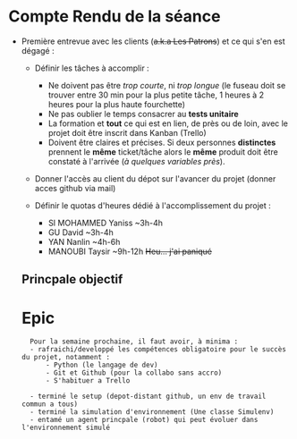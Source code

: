# Compte Rendu de la séance

- Première entrevue avec les clients (~~a.k.a Les Patrons~~) et ce qui s'en est dégagé : 
	
	- Définir les tâches à accomplir :
		- Ne doivent pas être *trop courte*, ni *trop longue* (le fuseau doit se trouver entre 30 min pour la plus petite tâche, 1 heures à 2 heures pour la plus haute fourchette)
		- Ne pas oublier le temps consacrer au **tests unitaire**
		- La formation et **tout** ce qui est en lien, de près ou de loin, avec le projet doit être inscrit dans Kanban (Trello)
		- Doivent être claires et précises. Si deux personnes **distinctes** prennent le **même** ticket/tâche alors le **même** produit doit être constaté à l'arrivée (*à quelques variables près*).
	
	- Donner l'accès au client du dépot sur l'avancer du projet (donner acces github via mail)
	
	- Définir le quotas d'heures dédié à l'accomplissement du projet :
		- SI MOHAMMED Yaniss ~3h-4h
		- GU David ~3h-4h
		- YAN Nanlin ~4h-6h
		- MANOUBI  Taysir ~9h-12h ~~Heu... j'ai paniqué~~
	
	## Princpale objectif

	# Epic
		Pour la semaine prochaine, il faut avoir, à minima :
		- rafraichi/developpé les compétences obligatoire pour le succès du projet, notamment :
			- Python (le langage de dev)
			- Git et Github (pour la collabo sans accro)
			- S'habituer a Trello

		- terminé le setup (depot-distant github, un env de travail commun a tous)
		- terminé la simulation d'environnement (Une classe Simulenv)
		- entamé un agent princpale (robot) qui peut évoluer dans l'environnement simulé
	
